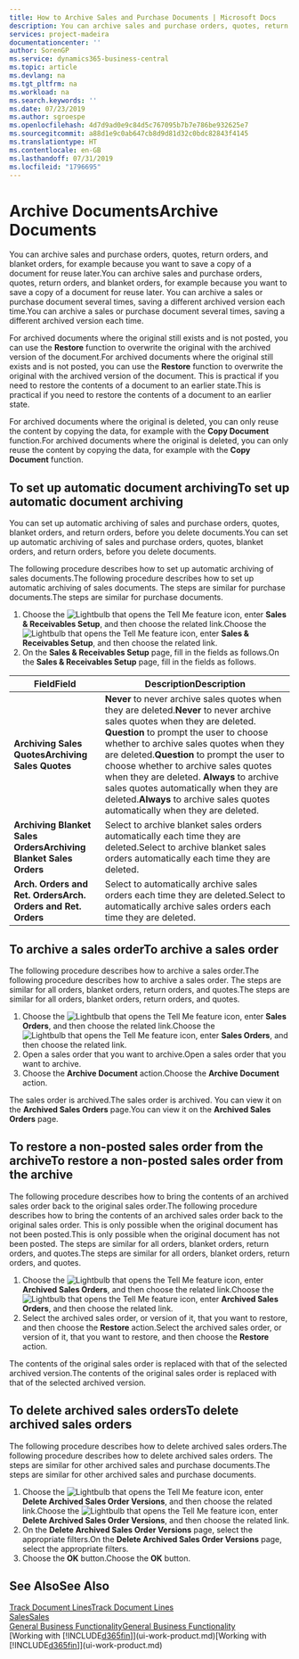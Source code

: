 ```yaml
---
title: How to Archive Sales and Purchase Documents | Microsoft Docs
description: You can archive sales and purchase orders, quotes, return orders, and blanket orders, and you can use the archived document to recreate the document that it was archived from.
services: project-madeira
documentationcenter: ''
author: SorenGP
ms.service: dynamics365-business-central
ms.topic: article
ms.devlang: na
ms.tgt_pltfrm: na
ms.workload: na
ms.search.keywords: ''
ms.date: 07/23/2019
ms.author: sgroespe
ms.openlocfilehash: 4d7d9ad0e9c84d5c767095b7b7e786be932625e7
ms.sourcegitcommit: a88d1e9c0ab647cb8d9d81d32c0bdc82843f4145
ms.translationtype: HT
ms.contentlocale: en-GB
ms.lasthandoff: 07/31/2019
ms.locfileid: "1796695"
---
```

# <a name="archive-documents"></a><span data-ttu-id="c10c1-103">Archive Documents</span><span class="sxs-lookup"><span data-stu-id="c10c1-103">Archive Documents</span></span>
<span data-ttu-id="c10c1-104">You can archive sales and purchase orders, quotes, return orders, and blanket orders, for example because you want to save a copy of a document for reuse later.</span><span class="sxs-lookup"><span data-stu-id="c10c1-104">You can archive sales and purchase orders, quotes, return orders, and blanket orders, for example because you want to save a copy of a document for reuse later.</span></span> <span data-ttu-id="c10c1-105">You can archive a sales or purchase document several times, saving a different archived version each time.</span><span class="sxs-lookup"><span data-stu-id="c10c1-105">You can archive a sales or purchase document several times, saving a different archived version each time.</span></span>

<span data-ttu-id="c10c1-106">For archived documents where the original still exists and is not posted, you can use the **Restore** function to overwrite the original with the archived version of the document.</span><span class="sxs-lookup"><span data-stu-id="c10c1-106">For archived documents where the original still exists and is not posted, you can use the **Restore** function to overwrite the original with the archived version of the document.</span></span> <span data-ttu-id="c10c1-107">This is practical if you need to restore the contents of a document to an earlier state.</span><span class="sxs-lookup"><span data-stu-id="c10c1-107">This is practical if you need to restore the contents of a document to an earlier state.</span></span>

<span data-ttu-id="c10c1-108">For archived documents where the original is deleted, you can only reuse the content by copying the data, for example with the **Copy Document** function.</span><span class="sxs-lookup"><span data-stu-id="c10c1-108">For archived documents where the original is deleted, you can only reuse the content by copying the data, for example with the **Copy Document** function.</span></span>   

## <a name="to-set-up-automatic-document-archiving"></a><span data-ttu-id="c10c1-109">To set up automatic document archiving</span><span class="sxs-lookup"><span data-stu-id="c10c1-109">To set up automatic document archiving</span></span>  
<span data-ttu-id="c10c1-110">You can set up automatic archiving of sales and purchase orders, quotes, blanket orders, and return orders, before you delete documents.</span><span class="sxs-lookup"><span data-stu-id="c10c1-110">You can set up automatic archiving of sales and purchase orders, quotes, blanket orders, and return orders, before you delete documents.</span></span>

<span data-ttu-id="c10c1-111">The following procedure describes how to set up automatic archiving of sales documents.</span><span class="sxs-lookup"><span data-stu-id="c10c1-111">The following procedure describes how to set up automatic archiving of sales documents.</span></span> <span data-ttu-id="c10c1-112">The steps are similar for purchase documents.</span><span class="sxs-lookup"><span data-stu-id="c10c1-112">The steps are similar for purchase documents.</span></span>
1.  <span data-ttu-id="c10c1-113">Choose the ![Lightbulb that opens the Tell Me feature](media/ui-search/search_small.png "Tell me what you want to do") icon, enter **Sales & Receivables Setup**, and then choose the related link.</span><span class="sxs-lookup"><span data-stu-id="c10c1-113">Choose the ![Lightbulb that opens the Tell Me feature](media/ui-search/search_small.png "Tell me what you want to do") icon, enter **Sales & Receivables Setup**, and then choose the related link.</span></span>
2. <span data-ttu-id="c10c1-114">On the **Sales & Receivables Setup** page, fill in the fields as follows.</span><span class="sxs-lookup"><span data-stu-id="c10c1-114">On the **Sales & Receivables Setup** page, fill in the fields as follows.</span></span>

|<span data-ttu-id="c10c1-115">Field</span><span class="sxs-lookup"><span data-stu-id="c10c1-115">Field</span></span>|<span data-ttu-id="c10c1-116">Description</span><span class="sxs-lookup"><span data-stu-id="c10c1-116">Description</span></span>|
|-----|-----------|
|<span data-ttu-id="c10c1-117">**Archiving Sales Quotes**</span><span class="sxs-lookup"><span data-stu-id="c10c1-117">**Archiving Sales Quotes**</span></span>|<span data-ttu-id="c10c1-118">**Never** to never archive sales quotes when they are deleted.</span><span class="sxs-lookup"><span data-stu-id="c10c1-118">**Never** to never archive sales quotes when they are deleted.</span></span> <span data-ttu-id="c10c1-119">**Question** to prompt the user to choose whether to archive sales quotes when they are deleted.</span><span class="sxs-lookup"><span data-stu-id="c10c1-119">**Question** to prompt the user to choose whether to archive sales quotes when they are deleted.</span></span> <span data-ttu-id="c10c1-120">**Always** to archive sales quotes automatically when they are deleted.</span><span class="sxs-lookup"><span data-stu-id="c10c1-120">**Always** to archive sales quotes automatically when they are deleted.</span></span>|
|<span data-ttu-id="c10c1-121">**Archiving Blanket Sales Orders**</span><span class="sxs-lookup"><span data-stu-id="c10c1-121">**Archiving Blanket Sales Orders**</span></span>|<span data-ttu-id="c10c1-122">Select to archive blanket sales orders automatically each time they are deleted.</span><span class="sxs-lookup"><span data-stu-id="c10c1-122">Select to archive blanket sales orders automatically each time they are deleted.</span></span>|
|<span data-ttu-id="c10c1-123">**Arch. Orders and Ret. Orders**</span><span class="sxs-lookup"><span data-stu-id="c10c1-123">**Arch. Orders and Ret. Orders**</span></span>|<span data-ttu-id="c10c1-124">Select to automatically archive sales orders each time they are deleted.</span><span class="sxs-lookup"><span data-stu-id="c10c1-124">Select to automatically archive sales orders each time they are deleted.</span></span>|

## <a name="to-archive-a-sales-order"></a><span data-ttu-id="c10c1-125">To archive a sales order</span><span class="sxs-lookup"><span data-stu-id="c10c1-125">To archive a sales order</span></span>
<span data-ttu-id="c10c1-126">The following procedure describes how to archive a sales order.</span><span class="sxs-lookup"><span data-stu-id="c10c1-126">The following procedure describes how to archive a sales order.</span></span> <span data-ttu-id="c10c1-127">The steps are similar for all orders, blanket orders, return orders, and quotes.</span><span class="sxs-lookup"><span data-stu-id="c10c1-127">The steps are similar for all orders, blanket orders, return orders, and quotes.</span></span>

1.  <span data-ttu-id="c10c1-128">Choose the ![Lightbulb that opens the Tell Me feature](media/ui-search/search_small.png "Tell me what you want to do") icon, enter **Sales Orders**, and then choose the related link.</span><span class="sxs-lookup"><span data-stu-id="c10c1-128">Choose the ![Lightbulb that opens the Tell Me feature](media/ui-search/search_small.png "Tell me what you want to do") icon, enter **Sales Orders**, and then choose the related link.</span></span>  
2.  <span data-ttu-id="c10c1-129">Open a sales order that you want to archive.</span><span class="sxs-lookup"><span data-stu-id="c10c1-129">Open a sales order that you want to archive.</span></span>  
3.  <span data-ttu-id="c10c1-130">Choose the **Archive Document** action.</span><span class="sxs-lookup"><span data-stu-id="c10c1-130">Choose the **Archive Document** action.</span></span>

<span data-ttu-id="c10c1-131">The sales order is archived.</span><span class="sxs-lookup"><span data-stu-id="c10c1-131">The sales order is archived.</span></span> <span data-ttu-id="c10c1-132">You can view it on the **Archived Sales Orders** page.</span><span class="sxs-lookup"><span data-stu-id="c10c1-132">You can view it on the **Archived Sales Orders** page.</span></span>

## <a name="to-restore-a-non-posted-sales-order-from-the-archive"></a><span data-ttu-id="c10c1-133">To restore a non-posted sales order from the archive</span><span class="sxs-lookup"><span data-stu-id="c10c1-133">To restore a non-posted sales order from the archive</span></span>
<span data-ttu-id="c10c1-134">The following procedure describes how to bring the contents of an archived sales order back to the original sales order.</span><span class="sxs-lookup"><span data-stu-id="c10c1-134">The following procedure describes how to bring the contents of an archived sales order back to the original sales order.</span></span> <span data-ttu-id="c10c1-135">This is only possible when the original document has not been posted.</span><span class="sxs-lookup"><span data-stu-id="c10c1-135">This is only possible when the original document has not been posted.</span></span> <span data-ttu-id="c10c1-136">The steps are similar for all orders, blanket orders, return orders, and quotes.</span><span class="sxs-lookup"><span data-stu-id="c10c1-136">The steps are similar for all orders, blanket orders, return orders, and quotes.</span></span>

1. <span data-ttu-id="c10c1-137">Choose the ![Lightbulb that opens the Tell Me feature](media/ui-search/search_small.png "Tell me what you want to do") icon, enter **Archived Sales Orders**, and then choose the related link.</span><span class="sxs-lookup"><span data-stu-id="c10c1-137">Choose the ![Lightbulb that opens the Tell Me feature](media/ui-search/search_small.png "Tell me what you want to do") icon, enter **Archived Sales Orders**, and then choose the related link.</span></span>
2. <span data-ttu-id="c10c1-138">Select the archived sales order, or version of it, that you want to restore, and then choose the **Restore** action.</span><span class="sxs-lookup"><span data-stu-id="c10c1-138">Select the archived sales order, or version of it, that you want to restore, and then choose the **Restore** action.</span></span>  

<span data-ttu-id="c10c1-139">The contents of the original sales order is replaced with that of the selected archived version.</span><span class="sxs-lookup"><span data-stu-id="c10c1-139">The contents of the original sales order is replaced with that of the selected archived version.</span></span>

## <a name="to-delete-archived-sales-orders"></a><span data-ttu-id="c10c1-140">To delete archived sales orders</span><span class="sxs-lookup"><span data-stu-id="c10c1-140">To delete archived sales orders</span></span>
<span data-ttu-id="c10c1-141">The following procedure describes how to delete archived sales orders.</span><span class="sxs-lookup"><span data-stu-id="c10c1-141">The following procedure describes how to delete archived sales orders.</span></span> <span data-ttu-id="c10c1-142">The steps are similar for other archived sales and purchase documents.</span><span class="sxs-lookup"><span data-stu-id="c10c1-142">The steps are similar for other archived sales and purchase documents.</span></span>

1.  <span data-ttu-id="c10c1-143">Choose the ![Lightbulb that opens the Tell Me feature](media/ui-search/search_small.png "Tell me what you want to do") icon, enter **Delete Archived Sales Order Versions**, and then choose the related link.</span><span class="sxs-lookup"><span data-stu-id="c10c1-143">Choose the ![Lightbulb that opens the Tell Me feature](media/ui-search/search_small.png "Tell me what you want to do") icon, enter **Delete Archived Sales Order Versions**, and then choose the related link.</span></span>  
2.  <span data-ttu-id="c10c1-144">On the **Delete Archived Sales Order Versions** page, select the appropriate filters.</span><span class="sxs-lookup"><span data-stu-id="c10c1-144">On the **Delete Archived Sales Order Versions** page, select the appropriate filters.</span></span>  
3.  <span data-ttu-id="c10c1-145">Choose the **OK** button.</span><span class="sxs-lookup"><span data-stu-id="c10c1-145">Choose the **OK** button.</span></span>

## <a name="see-also"></a><span data-ttu-id="c10c1-146">See Also</span><span class="sxs-lookup"><span data-stu-id="c10c1-146">See Also</span></span>
[<span data-ttu-id="c10c1-147">Track Document Lines</span><span class="sxs-lookup"><span data-stu-id="c10c1-147">Track Document Lines</span></span>](across-how-to-track-document-lines.md)  
[<span data-ttu-id="c10c1-148">Sales</span><span class="sxs-lookup"><span data-stu-id="c10c1-148">Sales</span></span>](sales-manage-sales.md)  
[<span data-ttu-id="c10c1-149">General Business Functionality</span><span class="sxs-lookup"><span data-stu-id="c10c1-149">General Business Functionality</span></span>](ui-across-business-areas.md)  
<span data-ttu-id="c10c1-150">[Working with [!INCLUDE[d365fin](includes/d365fin_md.md)]](ui-work-product.md)</span><span class="sxs-lookup"><span data-stu-id="c10c1-150">[Working with [!INCLUDE[d365fin](includes/d365fin_md.md)]](ui-work-product.md)</span></span>
